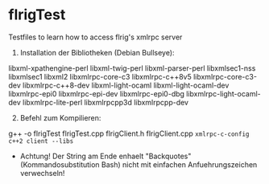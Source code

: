 # flrigTest
Testfiles to learn how to access flrig's xmlrpc server

1. Installation der Bibliotheken (Debian Bullseye):

libxml-xpathengine-perl
libxml-twig-perl
libxml-parser-perl
libxmlsec1-nss
libxmlsec1
libxml2
libxmlrpc-core-c3
libxmlrpc-c++8v5
libxmlrpc-core-c3-dev
libxmlrpc-c++8-dev
libxml-light-ocaml
libxml-light-ocaml-dev
libxmlrpc-epi0
libxmlrpc-epi-dev
libxmlrpc-epi0-dbg
libxmlrpc-light-ocaml-dev
libxmlrpc-lite-perl
libxmlrpcpp3d
libxmlrpcpp-dev

2. Befehl zum Kompilieren:

g++ -o flrigTest flrigTest.cpp flrigClient.h flrigClient.cpp `xmlrpc-c-config c++2 client --libs` 

- Achtung! Der String am Ende enhaelt "Backquotes" (Kommandosubstitution Bash)
  nicht mit einfachen Anfuehrungszeichen verwechseln!

